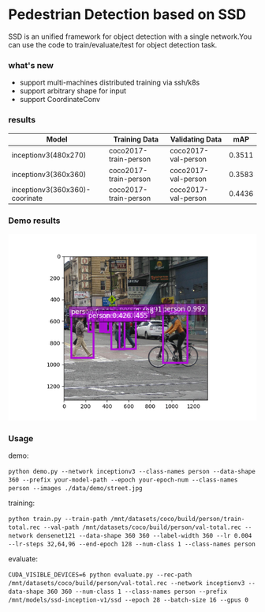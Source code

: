 # Pedestrian Detection based on SSD

SSD is an unified framework for object detection with a single network.You can use the code to train/evaluate/test for object detection task.

### what's new

- support multi-machines distributed training via ssh/k8s
- support arbitrary shape for input
- support CoordinateConv

### results

|Model|Training Data |Validating Data|mAP|
|------------|------------|------------|------------|
|inceptionv3(480x270)|coco2017-train-person|coco2017-val-person|0.3511|
|inceptionv3(360x360)|coco2017-train-person|coco2017-val-person|0.3583|
|inceptionv3(360x360)-coorinate|coco2017-train-person|coco2017-val-person|0.4436|

### Demo results

![image](./data/demo/street_demo.png "netdata")

### Usage

demo:

`python demo.py --network inceptionv3 --class-names person --data-shape 360 --prefix your-model-path --epoch your-epoch-num --class-names person --images ./data/demo/street.jpg`

training:

`python train.py --train-path /mnt/datasets/coco/build/person/train-total.rec --val-path /mnt/datasets/coco/build/person/val-total.rec --network densenet121 --data-shape 360 360 --label-width 360 --lr 0.004 --lr-steps 32,64,96 --end-epoch 128 --num-class 1 --class-names person`

evaluate:

`CUDA_VISIBLE_DEVICES=6 python evaluate.py --rec-path /mnt/datasets/coco/build/person/val-total.rec --network inceptionv3 --data-shape 360 360 --num-class 1 --class-names person --prefix /mnt/models/ssd-inception-v1/ssd --epoch 28 --batch-size 16 --gpus 0`

